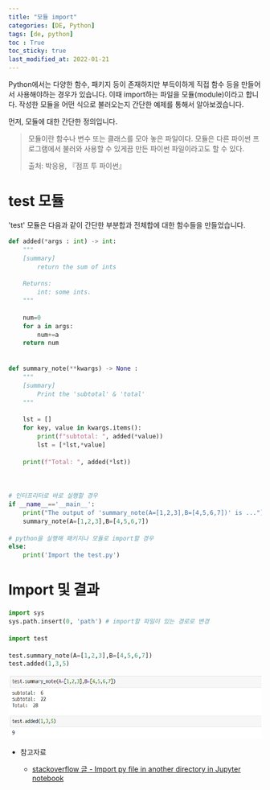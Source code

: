 ```yaml
---
title: "모듈 import"
categories: [DE, Python]
tags: [de, python]
toc : True
toc_sticky: true
last_modified_at: 2022-01-21
---
```


Python에서는 다양한 함수, 패키지 등이 존재하지만 부득이하게 직접 함수 등을 만들어서 사용해야하는 경우가 있습니다. 이때 import하는 파일을 모듈(module)이라고 합니다. 작성한 모듈을 어떤 식으로 불러오는지 간단한 예제를 통해서 알아보겠습니다.


먼저, 모듈에 대한 간단한 정의입니다.
  > 모듈이란 함수나 변수 또는 클래스를 모아 놓은 파일이다. 모듈은 다른 파이썬 프로그램에서 불러와 사용할 수 있게끔 만든 파이썬 파일이라고도 할 수 있다. 
  > 
  > 출처: 박응용, 『점프 투 파이썬』


# test 모듈
'test' 모듈은 다음과 같이 간단한 부분합과 전체합에 대한 함수들을 만들었습니다.

```py
def added(*args : int) -> int:
    """
    [summary]
        return the sum of ints

    Returns:
        int: some ints.
    """ 

    num=0
    for a in args:
        num+=a
    return num


def summary_note(**kwargs) -> None :
    """
    [summary]
        Print the 'subtotal' & 'total'
    """

    lst = []
    for key, value in kwargs.items():
        print(f"subtotal: ", added(*value))
        lst = [*lst,*value]

    print(f"Total: ", added(*lst))



# 인터프리터로 바로 실행할 경우
if __name__=='__main__':
    print("The output of 'summary_note(A=[1,2,3],B=[4,5,6,7])' is ...")
    summary_note(A=[1,2,3],B=[4,5,6,7])
    
# python을 실행해 패키지나 모듈로 import할 경우
else:
    print('Import the test.py')
```


# Import 및 결과
```py
import sys  
sys.path.insert(0, 'path') # import할 파일이 있는 경로로 변경

import test

test.summary_note(A=[1,2,3],B=[4,5,6,7])
test.added(1,3,5)
```

<!-- 이미지 삽입 -->
![image](/assets/img/output_import_test2.png)



* 참고자료
  
  * [stackoverflow 글 - Import py file in another directory in Jupyter notebook](https://stackoverflow.com/questions/49264194/import-py-file-in-another-directory-in-jupyter-notebook)
  